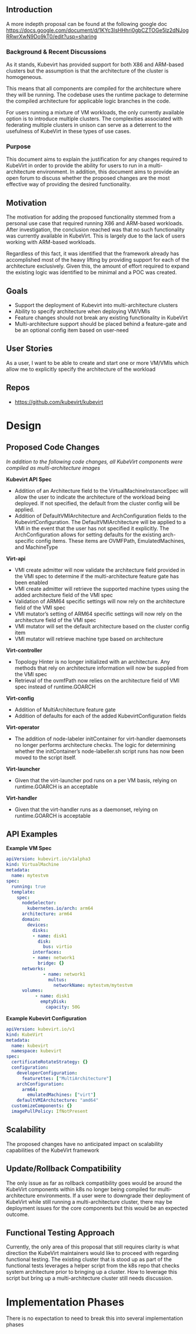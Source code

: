 ## Introduction

A more indepth proposal can be found at the following google doc https://docs.google.com/document/d/1KYc3lsHHhri0gbCZTOGe5lz2dNJogRRwrXwN9Do9kT0/edit?usp=sharing

### Background & Recent Discussions
As it stands, Kubevirt has provided support for both X86 and ARM-based clusters but the assumption is that the architecture of the cluster is homogeneous. 

This means that all components are compiled for the architecture where they will be running. The codebase uses the runtime package to determine the compiled architecture for applicable logic branches in the code. 

For users running a mixture of VM workloads, the only currently available option is to introduce multiple clusters. The complexities associated with federating multiple clusters in unison can serve as a deterrent to the usefulness of KubeVirt in these types of use cases.

### Purpose 
This document aims to explain the justification for any changes required to KubeVirt in order to provide the ability for users to run in a multi-architecture environment.  In addition, this document aims to provide an open forum to discuss whether the proposed changes are the most effective way of providing the desired functionality.

## Motivation

The motivation for adding the proposed functionality stemmed from a personal use case that required running X86 and ARM-based workloads. After investigation, the conclusion reached was that no such functionality was currently available in KubeVirt. This is largely due to the lack of users working with ARM-based workloads. 

Regardless of this fact, it was identified that the framework already has accomplished most of the heavy lifting by providing support for each of the architecture exclusively. Given this, the amount of effort required to expand the existing logic was identified to be minimal and a POC was created. 

## Goals

- Support the deployment of Kubevirt into multi-architecture clusters
- Ability to specify architecture when deploying VM/VMIs 
- Feature changes should not break any existing functionality in KubeVirt
- Multi-architecture support should be placed behind a feature-gate and be an optional config item based on user-need

## User Stories

As a user, I want to be able to create and start one or more VM/VMIs which allow me to explicitly specify the architecture of the workload

## Repos
 - https://github.com/kubevirt/kubevirt

# Design

## Proposed Code Changes

*In addition to the following code changes, all KubeVirt components were compiled as multi-architecture images*

**Kubevirt API Spec**

- Addition of an Architecture field to the VirtualMachineInstanceSpec will allow the user to indicate the architecture of the workload being deployed. If not specified, the default from the cluster config will be applied.
- Addition of DefaultVMIArchitecture and ArchConfiguration fields to the KubevirtConfiguration. The DefaultVMIArchitecture will be applied to a VMI in the event that the user has not specified it explicitly. The ArchConfiguration allows for setting defaults for the existing arch-specific config items. These items are OVMFPath, EmulatedMachines, and MachineType

**Virt-api**

- VMI create admitter will now validate the architecture field provided in the VMI spec to determine if the multi-architecture feature gate has been enabled
- VMI create admitter will retrieve the supported machine types using the added architecture field of the VMI spec
- Validation of ARM64 specific settings will now rely on the architecture field of the VMI spec
- VMI mutator’s setting of ARM64 specific settings will now rely on the architecture field of the VMI spec
- VMI mutator will set the default architecture based on the cluster config item
- VMI mutator will retrieve machine type based on architecture

**Virt-controller**

- Topology Hinter is no longer initialized with an architecture. Any methods that rely on architecture information will now be supplied from the VMI spec
- Retrieval of the ovmfPath now relies on the architecture field of VMI spec instead of runtime.GOARCH

**Virt-config**

- Addition of MultiArchitecture feature gate 
- Addition of defaults for each of the added KubevirtConfiguration fields
 
**Virt-operator**

- The addition of node-labeler initContainer for virt-handler daemonsets no longer performs architecture checks. The logic for determining whether the initContainer’s node-labeller.sh script runs has now been moved to the script itself.

**Virt-launcher**

- Given that the virt-launcher pod runs on a per VM basis, relying on runtime.GOARCH is an acceptable

**Virt-handler**

- Given that the virt-handler runs as a daemonset, relying on runtime.GOARCH is acceptable


## API Examples

**Example VM Spec**

```yaml
apiVersion: kubevirt.io/v1alpha3
kind: VirtualMachine
metadata:
  name: mytestvm
spec:
  running: true
  template:
    spec:
      nodeSelector:
        kubernetes.io/arch: arm64
      architecture: arm64
      domain:
        devices:
          disks:
          - name: disk1
            disk:
              bus: virtio
          interfaces:
          - name: network1
            bridge: {}
      networks:
              - name: network1
                multus:
                  networkName: mytestvm/mytestvm
      volumes:
           - name: disk1
             emptyDisk:
               capacity: 50G
```

**Example Kubevirt Configuration**

```yaml	
apiVersion: kubevirt.io/v1
kind: KubeVirt
metadata:
  name: kubevirt
  namespace: kubevirt
spec:
  certificateRotateStrategy: {}
  configuration:
    developerConfiguration:
      featurettes: ["MultiArchitecture"]
    archConfiguration:
      arm64:
        emulatedMachines: ["virt"]
    defaultVMIArchitecture: "amd64"
  customizeComponents: {}
  imagePullPolicy: IfNotPresent
```

## Scalability

The proposed changes have no anticipated impact on scalability capabilities of the KubeVirt framework


## Update/Rollback Compatibility

The only issue as far as rollback compatibility goes would be around the KubeVirt components within k8s no longer being compiled for multi-architecture environments. If a user were to downgrade their deployment of KubeVirt while still running a multi-architecture cluster, there may be deployment issues for the core components but this would be an expected outcome. 

## Functional Testing Approach

Currently, the only area of this proposal that still requires clarity is what direction the KubeVirt maintainers would like to proceed with regarding functional testing. The existing cluster that is stood up as part of the functional tests leverages a helper script from the k8s repo that checks system architecture prior to bringing up a cluster. How to leverage this script but bring up a multi-architecture cluster still needs discussion.

# Implementation Phases

There is no expectation to need to break this into several implementation phases